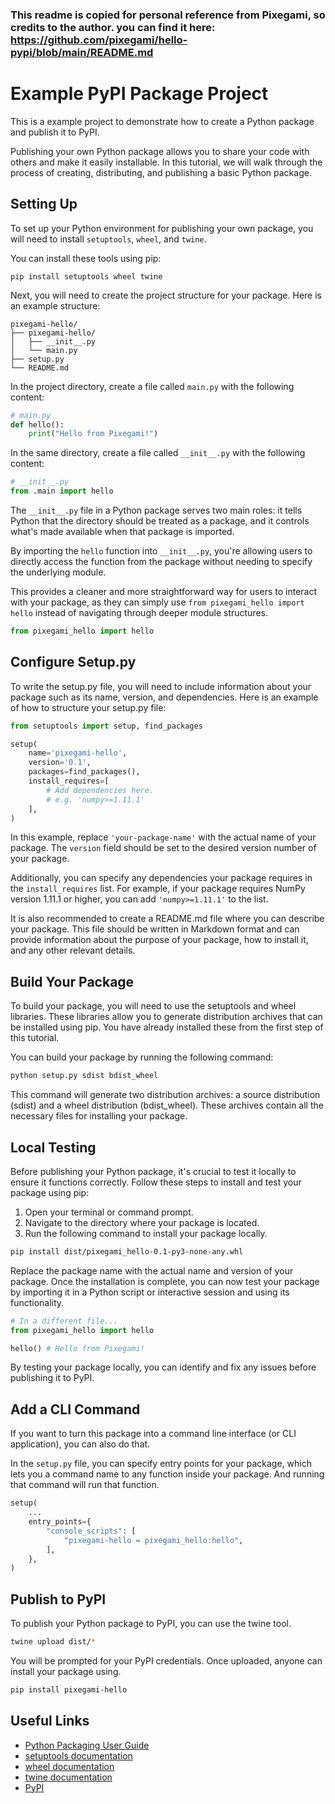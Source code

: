 ### This readme is copied for personal reference from Pixegami, so credits to the author. you can find it here: https://github.com/pixegami/hello-pypi/blob/main/README.md #######

# Example PyPI Package Project

This is a example project to demonstrate how to create a Python package and publish it to PyPI.

Publishing your own Python package allows you to share your code with others and make it easily installable. In this tutorial, we will walk through the process of creating, distributing, and publishing a basic Python package.

## Setting Up

To set up your Python environment for publishing your own package, you will need to install `setuptools`, `wheel`, and `twine`.

You can install these tools using pip:

```shell
pip install setuptools wheel twine
```

Next, you will need to create the project structure for your package. Here is an example structure:

```text
pixegami-hello/
├── pixegami-hello/
│   ├── __init__.py
│   └── main.py
├── setup.py
└── README.md
```

In the project directory, create a file called `main.py` with the following content:

```python
# main.py
def hello():
    print("Hello from Pixegami!")
```

In the same directory, create a file called `__init__.py` with the following content:

```python
# __init__.py
from .main import hello
```

The `__init__.py` file in a Python package serves two main roles: it tells Python that the directory should be treated as a package, and it controls what's made available when that package is imported.

By importing the `hello` function into `__init__.py`, you're allowing users to directly access the function from the package without needing to specify the underlying module.

This provides a cleaner and more straightforward way for users to interact with your package, as they can simply use `from pixegami_hello import hello` instead of navigating through deeper module structures.

```python
from pixegami_hello import hello
```

## Configure Setup.py

To write the setup.py file, you will need to include information about your package such as its name, version, and dependencies. Here is an example of how to structure your setup.py file:

```python
from setuptools import setup, find_packages

setup(
    name='pixegami-hello',
    version='0.1',
    packages=find_packages(),
    install_requires=[
        # Add dependencies here.
        # e.g. 'numpy>=1.11.1'
    ],
)
```

In this example, replace `'your-package-name'` with the actual name of your package. The `version` field should be set to the desired version number of your package.

Additionally, you can specify any dependencies your package requires in the `install_requires` list. For example, if your package requires NumPy version 1.11.1 or higher, you can add `'numpy>=1.11.1'` to the list.

It is also recommended to create a README.md file where you can describe your package. This file should be written in Markdown format and can provide information about the purpose of your package, how to install it, and any other relevant details.

## Build Your Package

To build your package, you will need to use the setuptools and wheel libraries. These libraries allow you to generate distribution archives that can be installed using pip. You have already installed these from the first step of this tutorial.

You can build your package by running the following command:

```bash
python setup.py sdist bdist_wheel
```

This command will generate two distribution archives: a source distribution (sdist) and a wheel distribution (bdist_wheel). These archives contain all the necessary files for installing your package.

## Local Testing

Before publishing your Python package, it's crucial to test it locally to ensure it functions correctly. Follow these steps to install and test your package using pip:

1. Open your terminal or command prompt.
2. Navigate to the directory where your package is located.
3. Run the following command to install your package locally.

```bash
pip install dist/pixegami_hello-0.1-py3-none-any.whl
```

Replace the package name with the actual name and version of your package. Once the installation is complete, you can now test your package by importing it in a Python script or interactive session and using its functionality.

```python
# In a different file...
from pixegami_hello import hello

hello() # Hello from Pixegami!
```

By testing your package locally, you can identify and fix any issues before publishing it to PyPI.

## Add a CLI Command

If you want to turn this package into a command line interface (or CLI application), you can also do that.

In the `setup.py` file, you can specify entry points for your package, which lets you a command name to any function inside your package. And running that command will run that function.

```python
setup(
    ...
    entry_points={
        "console_scripts": [
            "pixegami-hello = pixegami_hello:hello",
        ],
    },
)
```

## Publish to PyPI

To publish your Python package to PyPI, you can use the twine tool.

```bash
twine upload dist/*
```

You will be prompted for your PyPI credentials. Once uploaded, anyone can install your package using.

```bash
pip install pixegami-hello
```

## Useful Links

- [Python Packaging User Guide](https://packaging.python.org/)
- [setuptools documentation](https://setuptools.readthedocs.io/)
- [wheel documentation](https://wheel.readthedocs.io/)
- [twine documentation](https://twine.readthedocs.io/)
- [PyPI](https://pypi.org/)